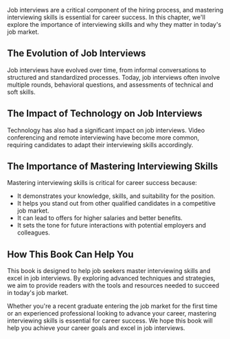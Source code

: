 
Job interviews are a critical component of the hiring process, and mastering interviewing skills is essential for career success. In this chapter, we'll explore the importance of interviewing skills and why they matter in today's job market.

The Evolution of Job Interviews
-------------------------------

Job interviews have evolved over time, from informal conversations to structured and standardized processes. Today, job interviews often involve multiple rounds, behavioral questions, and assessments of technical and soft skills.

The Impact of Technology on Job Interviews
------------------------------------------

Technology has also had a significant impact on job interviews. Video conferencing and remote interviewing have become more common, requiring candidates to adapt their interviewing skills accordingly.

The Importance of Mastering Interviewing Skills
-----------------------------------------------

Mastering interviewing skills is critical for career success because:

* It demonstrates your knowledge, skills, and suitability for the position.
* It helps you stand out from other qualified candidates in a competitive job market.
* It can lead to offers for higher salaries and better benefits.
* It sets the tone for future interactions with potential employers and colleagues.

How This Book Can Help You
--------------------------

This book is designed to help job seekers master interviewing skills and excel in job interviews. By exploring advanced techniques and strategies, we aim to provide readers with the tools and resources needed to succeed in today's job market.

Whether you're a recent graduate entering the job market for the first time or an experienced professional looking to advance your career, mastering interviewing skills is essential for career success. We hope this book will help you achieve your career goals and excel in job interviews.
